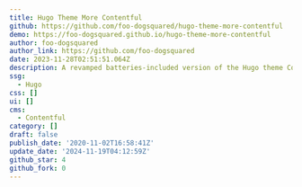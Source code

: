 ```yaml
---
title: Hugo Theme More Contentful
github: https://github.com/foo-dogsquared/hugo-theme-more-contentful
demo: https://foo-dogsquared.github.io/hugo-theme-more-contentful
author: foo-dogsquared
author_link: https://github.com/foo-dogsquared
date: 2023-11-28T02:51:51.064Z
description: A revamped batteries-included version of the Hugo theme Contentful.
ssg:
  - Hugo
css: []
ui: []
cms:
  - Contentful
category: []
draft: false
publish_date: '2020-11-02T16:58:41Z'
update_date: '2024-11-19T04:12:59Z'
github_star: 4
github_fork: 0
---
```

